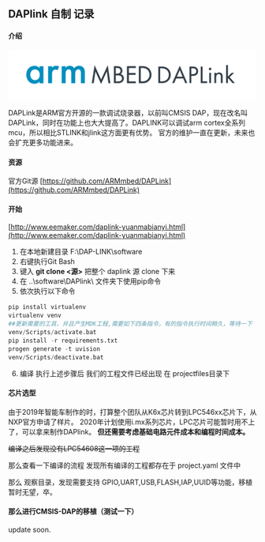 ## DAPlink 自制 记录
#### 介绍

![daklink](./images/intro-1.png)

DAPLink是ARM官方开源的一款调试烧录器，以前叫CMSIS DAP，现在改名叫DAPLink，同时在功能上也大大提高了。DAPLINK可以调试arm cortex全系列mcu，所以相比STLINK和jlink这方面更有优势。 官方的维护一直在更新，未来也会扩充更多功能进来。

#### 资源

官方Git源 [https://github.com/ARMmbed/DAPLink](https://github.com/ARMmbed/DAPLink)

#### 开始

[http://www.eemaker.com/daplink-yuanmabianyi.html](http://www.eemaker.com/daplink-yuanmabianyi.html)

1. 在本地新建目录 F:\DAP-LINK\software
2. 右键执行Git Bash
3. 键入 **git clone <源>** 把整个 daplink 源 clone 下来
4. 在 ..\software\DAPlink\ 文件夹下使用pip命令
5. 依次执行以下命令
```python
pip install virtualenv
virtualenv venv
##更新需要的工具，并且产生MDK工程,需要如下四条指令，有的指令执行时间稍久，等待一下
venv/Scripts/activate.bat
pip install -r requirements.txt
progen generate -t uvision
venv/Scripts/deactivate.bat
```
6. 编译 执行上述步骤后 我们的工程文件已经出现 在 projectfiles目录下

#### 芯片选型
由于2019年智能车制作的时，打算整个团队从K6x芯片转到LPC546xx芯片下，从NXP官方申请了样片。
2020年计划使用i.mx系列芯片，LPC芯片可能暂时用不上了，可以拿来制作DAPlink。
**但还需要考虑基础电路元件成本和编程时间成本。**

~~编译之后发现没有LPC54608这一项的工程~~

那么查看一下编译的流程 发现所有编译的工程都存在于 project.yaml 文件中

那么 观察目录，发现需要支持 GPIO,UART,USB,FLASH,IAP,UUID等功能，移植暂时无望，卒。

#### 那么进行CMSIS-DAP的移植（测试一下）
update soon.